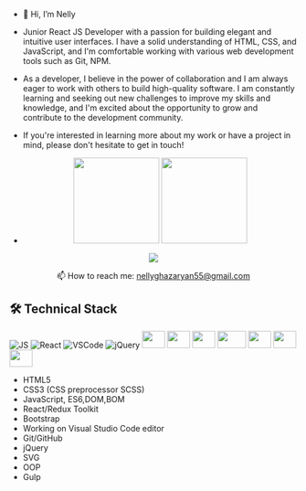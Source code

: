- 👋 Hi, I’m Nelly
- Junior React JS Developer with a passion for building elegant and intuitive user interfaces. I have a solid understanding of HTML, CSS, and JavaScript, and I'm comfortable working with various web development tools such as Git, NPM.
- As a developer, I believe in the power of collaboration and I am always eager to work with others to build high-quality software. I am constantly learning and seeking out new challenges to improve my skills and knowledge, and I'm excited about the opportunity to grow and contribute to the development community.
- If you're interested in learning more about my work or have a project in mind, please don't hesitate to get in touch!

- <p align='center'>
   <a href="https://github-readme-stats.vercel.app/api?username=NellyGh&show_icons=true&count_private=true"><img
           height=150
           src="https://github-readme-stats.vercel.app/api?username=NellyGh&show_icons=true&count_private=true"/></a>
   <a href="https://github.com/NellyGh/github-readme-stats"><img height=150
                                                                  src="https://github-readme-stats.vercel.app/api/top-langs/?username=NellyGh&layout=compact"/></a>
</p>

<p align='center'>
   <a href="https://t.me/NellyGh0590">
       <img src="https://img.shields.io/badge/Telegram-2CA5E0?style=for-the-badge&logo=telegram&logoColor=white"/>
   </a>
<p align='center'>
   📫 How to reach me: <a href='mailto:nellyghazaryan55@gmail.com'>nellyghazaryan55@gmail.com</a>
</p>



## 🛠 Technical Stack
</hr>

![JS](https://img.shields.io/badge/JavaScript-black?logo=javascript&logoColor=yellow&style=for-the-badge)
![React](https://img.shields.io/badge/React.JS-blue?logo=react&logoColor=cyan&style=for-the-badge)
![VSCode](https://img.shields.io/badge/VSCode-8d8cdf?logo=visualstudiocode&logoColor=4666ff&style=for-the-badge)
![jQuery](https://img.shields.io/badge/jQuery-white?logo=jquery&logoColor=0078d4&style=for-the-badge)
 <img width=40 height=30 src="https://cdn.jsdelivr.net/gh/devicons/devicon/icons/html5/html5-plain-wordmark.svg" />
 <img width=40 height=30 src="https://cdn.jsdelivr.net/gh/devicons/devicon/icons/css3/css3-plain-wordmark.svg" />
 <img  width=40 height=30 src="https://cdn.jsdelivr.net/gh/devicons/devicon/icons/sass/sass-original.svg" />
 <img width=50 height=30 src="https://cdn.jsdelivr.net/gh/devicons/devicon/icons/gulp/gulp-plain.svg" />
 <img width=40 height=30  src="https://cdn.jsdelivr.net/gh/devicons/devicon/icons/redux/redux-original.svg" />
 <img  width=40 height=30  src="https://cdn.jsdelivr.net/gh/devicons/devicon/icons/bootstrap/bootstrap-plain-wordmark.svg" />
 <img  width=40 height=30 src="https://cdn.jsdelivr.net/gh/devicons/devicon/icons/git/git-original.svg" />
 
          
          
          
          
          
          
          
          
          
          


          

* HTML5 
* CSS3 (CSS preprocessor SCSS)
* JavaScript, ES6,DOM,BOM
* React/Redux Toolkit
* Bootstrap 
* Working on Visual Studio Code editor
* Git/GitHub
* jQuery
* SVG
* OOP
* Gulp






<!---
NellyGh/NellyGh is a ✨ special ✨ repository because its `README.md` (this file) appears on your GitHub profile.
You can click the Preview link to take a look at your changes.
--->
